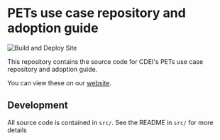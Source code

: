 # PETs use case repository and adoption guide

![Build and Deploy Site](https://github.com/CDEIUK/pets-adoption-guide/workflows/Build%20and%20Deploy%20Site/badge.svg)

This repository contains the source code for CDEI's PETs use case repository and adoption guide.

You can view these on our [website][site].

## Development

All source code is contained in `src/`. See the README in `src/` for more details

[site]: https://cdeiuk.github.io/pets-adoption-guide/
